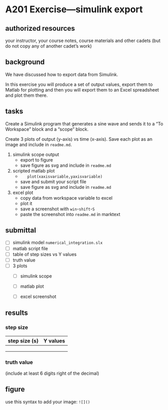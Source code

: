 # A201 Exercise—simulink export

## authorized resources

 your instructor, your course notes, course materials and other cadets (but do not copy any of another cadet’s work)



## background 

We have discussed how to export data from Simulink. 

In this exercise you will produce a set of output values, export them to Matlab for plotting and then you will export them to an Excel spreadsheet and plot them there.



## tasks

Create a Simulink program that generates a sine wave and sends it to a “To Workspace” block and a “scope” block. 

Create 3 plots of output (y-axis) vs time (x-axis). Save each plot as an image and include in `readme.md`.



1. simulink scope output
    - export to figure
    - save figure as svg and include in `readme.md`
2. scripted matlab plot
    - `   plot(xaxisvariable,yaxisvariable)`
    - save and submit your script file
    - save figure as svg and include in `readme.md`
3. excel plot
    - copy data from workspace variable to excel
    - plot it
    - save a screenshot with `win`-`shift`-`S`
    - paste the screenshot into `readme.md` in marktext




## submittal 

- [ ] simulink model `numerical_integration.slx`
- [ ] matlab script file
- [ ] table of step sizes vs Y values
- [ ] truth value
- [ ] 3 plots
  - [ ] simulink scope
  - [ ] matlab plot
  - [ ] excel screenshot




## results 



### step size

| step size (s) | Y values |
| ------------- | -------- |
|               |          |
|               |          |
|               |          |



### truth value

(include at least 6 digits right of the decimal)



## figure

use this syntax to add your image: `![]()`

